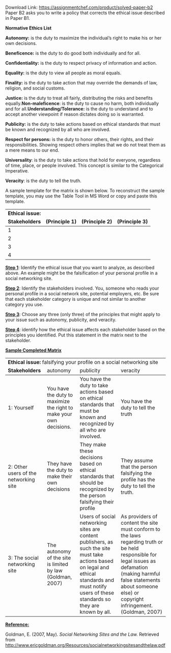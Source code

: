Download Link: https://assignmentchef.com/product/solved-paper-b2
<br>
Paper B2 asks you to write a policy that corrects the ethical issue described in Paper B1.

<strong>Normative Ethics List</strong>

<strong>Autonomy:</strong> is the duty to maximize the individual’s right to make his or her own decisions.

<strong>Beneficence:</strong> is the duty to do good both individually and for all.

<strong>Confidentiality:</strong> is the duty to respect privacy of information and action.

<strong>Equality:</strong> is the duty to view all people as moral equals.

<strong>Finality:</strong> is the duty to take action that may override the demands of law, religion, and social customs.

<strong>Justice:</strong> is the duty to treat all fairly, distributing the risks and benefits equally.<strong>Non-maleficence</strong>: is the duty to cause no harm, both individually and for all.<strong>Understanding/Tolerance:</strong> is the duty to understand and to accept another viewpoint if reason dictates doing so is warranted.

<strong>Publicity:</strong> is the duty to take actions based on ethical standards that must be known and recognized by all who are involved.

<strong>Respect for persons:</strong> is the duty to honor others, their rights, and their responsibilities. Showing respect others implies that we do not treat them as a mere means to our end.

<strong>Universality</strong>: is the duty to take actions that hold for everyone, regardless of time, place, or people involved. This concept is similar to the Categorical Imperative.

<strong>Veracity</strong>: is the duty to tell the truth.

A sample template for the matrix is shown below. To reconstruct the sample template, you may use the Table Tool in MS Word or copy and paste this template.

<table>

 <tbody>

  <tr>

   <td colspan="4"><strong>Ethical issue:</strong></td>

  </tr>

  <tr>

   <td><strong>Stakeholders</strong></td>

   <td><strong>(Principle 1)</strong></td>

   <td><strong>(Principle 2)</strong></td>

   <td><strong>(Principle 3)</strong></td>

  </tr>

 </tbody>

 <tbody>

  <tr>

   <td>1</td>

  </tr>

  <tr>

   <td>2</td>

  </tr>

  <tr>

   <td>3</td>

  </tr>

  <tr>

   <td>4</td>

  </tr>

 </tbody>

</table>

<strong><u>Step 1</u></strong>: Identify the ethical issue that you want to analyze, as described above. An example might be the falsification of your personal profile in a social networking site.

<strong><u>Step 2</u></strong>: Identify the stakeholders involved. You, someone who reads your personal profile in a social network site, potential employers, etc. Be sure that each stakeholder category is unique and not similar to another category you use.

<strong><u>Step 3</u></strong>: Choose any three (only three) of the principles that might apply to your issue such as autonomy, publicity, and veracity.

<strong><u>Step 4</u></strong>: identify how the ethical issue affects each stakeholder based on the principles you identified. Put this statement in the matrix next to the stakeholder.

<strong><u>Sample Completed Matrix</u></strong>

<table>

 <tbody>

  <tr>

   <td colspan="4"><strong>Ethical issue: </strong>falsifying your profile on a social networking site</td>

  </tr>

  <tr>

   <td><strong>Stakeholders</strong></td>

   <td>autonomy</td>

   <td>publicity</td>

   <td>veracity</td>

  </tr>

 </tbody>

 <tbody>

  <tr>

   <td>1: Yourself</td>

   <td>You have the duty to maximize the right to make your own decisions.</td>

   <td>You have the duty to take actions based on ethical standards that must be known and recognized by all who are involved.</td>

   <td>You have the duty to tell the truth</td>

  </tr>

  <tr>

   <td>2: Other users of the networking site</td>

   <td>They have the duty to make their own decisions</td>

   <td>They make these decisions based on ethical standards that should be recognized by the person falsifying their profile</td>

   <td>They assume that the person falsifying the profile has the duty to tell the truth.</td>

  </tr>

  <tr>

   <td>3: The social networking site</td>

   <td>The autonomy of the site is limited by law (Goldman, 2007)</td>

   <td>Users of social networking sites are content publishers, as such the site must take actions based on legal and ethical standards and must notify users of these standards so they are known by all.</td>

   <td>As providers of content the site must conform to the laws regarding truth or be held responsible for legal issues as defamation (making harmful false statements about someone else) or copyright infringement. (Goldman, 2007)</td>

  </tr>

 </tbody>

</table>

<strong><u>Reference:</u></strong>

Goldman, E. (2007, May). <em>Social Networking Sites and the Law.</em> Retrieved from http://www.ericgoldman.org/Resources/socialnetworkingsitesandthelaw.pdf